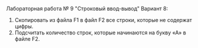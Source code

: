 Лабораторная работа № 9 "Строковый ввод-вывод"
Вариант 8:
1) Скопировать из файла F1 в файл F2 все строки, которые
не содержат цифры.
2) Подсчитать количество строк, которые начинаются на
букву «А» в файле F2.
